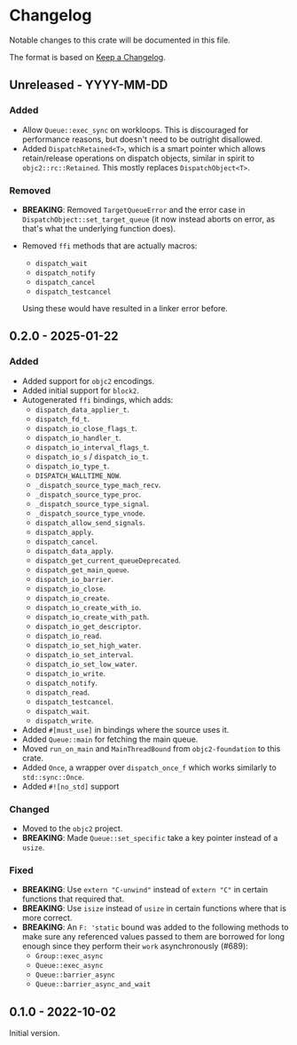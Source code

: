 # Changelog

Notable changes to this crate will be documented in this file.

The format is based on [Keep a Changelog](https://keepachangelog.com/en/1.0.0/).

## Unreleased - YYYY-MM-DD

### Added
- Allow `Queue::exec_sync` on workloops.
  This is discouraged for performance reasons, but doesn't need to be
  outright disallowed.
- Added `DispatchRetained<T>`, which is a smart pointer which allows
  retain/release operations on dispatch objects, similar in spirit to
  `objc2::rc::Retained`. This mostly replaces `DispatchObject<T>`.

### Removed
- **BREAKING**: Removed `TargetQueueError` and the error case in
  `DispatchObject::set_target_queue` (it now instead aborts on error,
  as that's what the underlying function does).
- Removed `ffi` methods that are actually macros:
  - `dispatch_wait`
  - `dispatch_notify`
  - `dispatch_cancel`
  - `dispatch_testcancel`

  Using these would have resulted in a linker error before.


## 0.2.0 - 2025-01-22

### Added
- Added support for `objc2` encodings.
- Added initial support for `block2`.
- Autogenerated `ffi` bindings, which adds:
  - `dispatch_data_applier_t`.
  - `dispatch_fd_t`.
  - `dispatch_io_close_flags_t`.
  - `dispatch_io_handler_t`.
  - `dispatch_io_interval_flags_t`.
  - `dispatch_io_s` / `dispatch_io_t`.
  - `dispatch_io_type_t`.
  - `DISPATCH_WALLTIME_NOW`.
  - `_dispatch_source_type_mach_recv`.
  - `_dispatch_source_type_proc`.
  - `_dispatch_source_type_signal`.
  - `_dispatch_source_type_vnode`.
  - `dispatch_allow_send_signals`.
  - `dispatch_apply`.
  - `dispatch_cancel`.
  - `dispatch_data_apply`.
  - `dispatch_get_current_queueDeprecated`.
  - `dispatch_get_main_queue`.
  - `dispatch_io_barrier`.
  - `dispatch_io_close`.
  - `dispatch_io_create`.
  - `dispatch_io_create_with_io`.
  - `dispatch_io_create_with_path`.
  - `dispatch_io_get_descriptor`.
  - `dispatch_io_read`.
  - `dispatch_io_set_high_water`.
  - `dispatch_io_set_interval`.
  - `dispatch_io_set_low_water`.
  - `dispatch_io_write`.
  - `dispatch_notify`.
  - `dispatch_read`.
  - `dispatch_testcancel`.
  - `dispatch_wait`.
  - `dispatch_write`.
- Added `#[must_use]` in bindings where the source uses it.
- Added `Queue::main` for fetching the main queue.
- Moved `run_on_main` and `MainThreadBound` from `objc2-foundation` to this
  crate.
- Added `Once`, a wrapper over `dispatch_once_f` which works similarly to
  `std::sync::Once`.
- Added `#![no_std]` support

### Changed
- Moved to the `objc2` project.
- **BREAKING**: Made `Queue::set_specific` take a key pointer instead of a `usize`.

### Fixed
- **BREAKING**: Use `extern "C-unwind"` instead of `extern "C"` in certain functions that required that.
- **BREAKING**: Use `isize` instead of `usize` in certain functions where that is more correct.
- **BREAKING**: An `F: 'static` bound was added to the following methods to make
                sure any referenced values passed to them are borrowed for long
                enough since they perform their `work` asynchronously (#689):
  - `Group::exec_async`
  - `Queue::exec_async`
  - `Queue::barrier_async`
  - `Queue::barrier_async_and_wait`


## 0.1.0 - 2022-10-02

Initial version.
